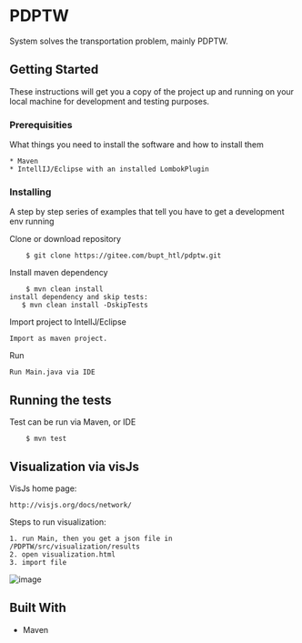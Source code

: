 # PDPTW

System solves the transportation problem, mainly PDPTW.

## Getting Started

These instructions will get you a copy of the project up and running on your local machine for development and testing purposes.

### Prerequisities

What things you need to install the software and how to install them

```
* Maven
* IntellIJ/Eclipse with an installed LombokPlugin
```

### Installing

A step by step series of examples that tell you have to get a development env running

Clone or download repository

```
    $ git clone https://gitee.com/bupt_htl/pdptw.git
```

Install maven dependency

```
    $ mvn clean install
install dependency and skip tests:
   $ mvn clean install -DskipTests
```

Import project to IntelIJ/Eclipse

```
Import as maven project.
```

Run

```
Run Main.java via IDE
```

## Running the tests

Test can be run via Maven, or IDE

```
    $ mvn test
```

## Visualization via visJs

VisJs home page:
```
http://visjs.org/docs/network/
```
Steps to run visualization:
```
1. run Main, then you get a json file in /PDPTW/src/visualization/results
2. open visualization.html
3. import file
```

![image](http://106.12.212.42/upload/2020/11/image-42abba33aeca48c295fcac270818ee19.png)

## Built With

* Maven


